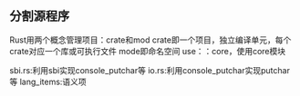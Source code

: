 分割源程序
---------
Rust用两个概念管理项目：crate和mod
crate即一个项目，独立编译单元，每个crate对应一个库或可执行文件
mode即命名空间
use：：core，使用core模块

sbi.rs:利用sbi实现console_putchar等
io.rs:利用console_putchar实现putchar等
lang_items:语义项
